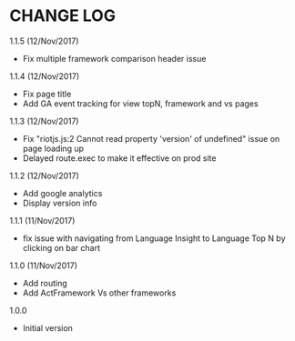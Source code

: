 # CHANGE LOG

1.1.5 (12/Nov/2017)
* Fix multiple framework comparison header issue

1.1.4 (12/Nov/2017)
* Fix page title
* Add GA event tracking for view topN, framework and vs pages

1.1.3 (12/Nov/2017)
* Fix "riotjs.js:2 Cannot read property 'version' of undefined" issue on page loading up
* Delayed route.exec to make it effective on prod site

1.1.2 (12/Nov/2017)
* Add google analytics
* Display version info

1.1.1 (11/Nov/2017)
* fix issue with navigating from Language Insight to Language Top N by clicking on bar chart

1.1.0 (11/Nov/2017)
* Add routing
* Add ActFramework Vs other frameworks

1.0.0
* Initial version
